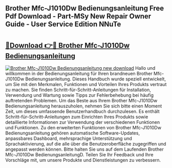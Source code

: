 ## Brother Mfc-J1010Dw Bedienungsanleitung Free Pdf Download - Part-MSy New Repair Owner Guide - User Service Edition NNuTe

# <h2><a href="http://df2z2b8.blite.top/?on=Brother+Mfc-J1010Dw+Bedienungsanleitung">🔗Download 👉🔴 Brother Mfc-J1010Dw Bedienungsanleitung</a></h2>

[![Brother Mfc-J1010Dw Bedienungsanleitung new download](https://i.imgur.com/lujVjoI.png)](http://df2z2b8.blite.top/?on=Brother+Mfc-J1010Dw+Bedienungsanleitung)
Hallo und willkommen in der Bedienungsanleitung für Ihren brandneuen Brother Mfc-J1010Dw Bedienungsanleitung. Dieses Handbuch wurde speziell entwickelt, um Sie mit den Merkmalen, Funktionen und Vorteilen Ihres Produkts vertraut zu machen. Sie finden Schritt-für-Schritt-Anleitungen für Installation, Verwendung und Wartung sowie Tipps zur Fehlerbehebung bei häufig auftretenden Problemen. Um das Beste aus Ihrem Brother Mfc-J1010Dw Bedienungsanleitung herauszuholen, nehmen Sie sich bitte einen Moment Zeit, um dieses umfassende Benutzerhandbuch durchzulesen. Es enthält Schritt-für-Schritt-Anleitungen zum Einrichten Ihres Produkts sowie detaillierte Informationen zur Verwendung der verschiedenen Funktionen und Funktionen. Zu den erweiterten Funktionen von Brother Mfc-J1010Dw Bedienungsanleitung gehören automatische Software-Updates, anpassbares Dashboard, mehrsprachige Unterstützung und Sprachaktivierung, auf die alle über die Benutzeroberfläche zugegriffen und angepasst werden können. Bitte halten Sie uns auf dem Laufenden Brother Mfc-J1010Dw BedienungsanleitungD. Teilen Sie Ihr Feedback und Ihre Vorschläge mit, um unsere Produkte und Dienstleistungen zu verbessern.
